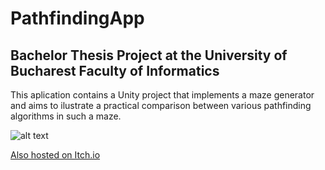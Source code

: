 # PathfindingApp

## Bachelor Thesis Project at the University of Bucharest Faculty of Informatics

This aplication contains a Unity project that implements a maze generator and aims to ilustrate a practical comparison between various pathfinding algorithms in such a maze. 

![alt text](https://i.imgur.com/0JCIr2Q.png)

[Also hosted on Itch.io](https://shinyeyes.itch.io/pathfindingapp "Itch.io host link")

